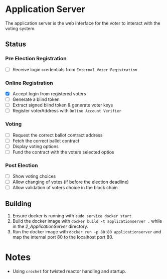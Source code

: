 # Application Server
The application server is the web interface for the voter to interact with the voting system.

## Status
### Pre Election Registration
- [ ] Receive login credentials from `External Voter Registration`

### Online Registration
- [x] Accept login from registered voters
- [ ] Generate a blind token
- [ ] Extract signed blind token & generate voter keys
- [ ] Register voterAddress with `Online Account Verifier`

### Voting
- [ ] Request the correct ballot contract address
- [ ] Fetch the correct ballot contract
- [ ] Display voting options
- [ ] Fund the contract with the voters selected optios

### Post Election
- [ ] Show voting choices
- [ ] Allow changing of votes (if before the election deadline)
- [ ] Allow validation of voters choice in the block chain

## Building
1. Ensure docker is running with `sudo service docker start`.
2. Build the docker image with `docker build -t applicationserver .` while in the *2_ApplicationServer* directory.
3. Run the docker image with `docker run -p 80:80 applicationserver` and map the internal port 80 to the localhost port 80.

# Notes
* Using `crochet` for twisted reactor handling and startup.
